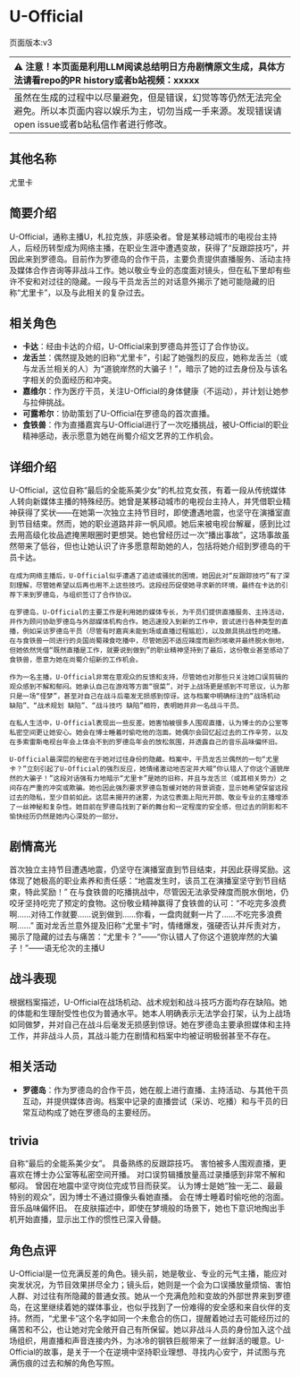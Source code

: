 # U-Official
页面版本:v3
 

| :warning: 注意！本页面是利用LLM阅读总结明日方舟剧情原文生成，具体方法请看repo的PR history或者b站视频：xxxxx           |
|:----------------------------|
| 虽然在生成的过程中以尽量避免，但是错误，幻觉等等仍然无法完全避免。所以本页面内容以娱乐为主，切勿当成一手来源。发现错误请open issue或者b站私信作者进行修改。|



## 其他名称
尤里卡
## 简要介绍
U-Official，通称主播U，札拉克族，非感染者。曾是某移动城市的电视台主持人，后经历转型成为网络主播，在职业生涯中遭遇变故，获得了“反跟踪技巧”，并因此来到罗德岛。目前作为罗德岛的合作干员，主要负责提供直播服务、活动主持及媒体合作咨询等非战斗工作。她以敬业专业的态度面对镜头，但在私下里却有些许不安和对过往的隐藏。一段与干员龙舌兰的对话意外揭示了她可能隐藏的旧称“尤里卡”，以及与此相关的复杂过去。
## 相关角色
-   **卡达**：经由卡达的介绍，U-Official来到罗德岛并签订了合作协议。
-   **龙舌兰**：偶然提及她的旧称“尤里卡”，引起了她强烈的反应，她称龙舌兰（或与龙舌兰相关的人）为“道貌岸然的大骗子！”，暗示了她的过去身份及与该名字相关的负面经历和冲突。
-   **嘉维尔**：作为医疗干员，关注U-Official的身体健康（不运动），并计划让她参与拉伸挑战。
-   **可露希尔**：协助策划了U-Official在罗德岛的首次直播。
-   **食铁兽**：作为直播嘉宾与U-Official进行了一次吃播挑战，被U-Official的职业精神感动，表示愿意为她在尚蜀介绍文艺界的工作机会。
## 详细介绍
U-Official，这位自称“最后的全能系美少女”的札拉克女孩，有着一段从传统媒体人转向新媒体主播的特殊经历。她曾是某移动城市的电视台主持人，并凭借职业精神获得了奖状——在她第一次独立主持节目时，即使遭遇地震，也坚守在演播室直到节目结束。然而，她的职业道路并非一帆风顺。她后来被电视台解雇，感到比过去用高级化妆品遮掩黑眼圈时更想哭。她也曾经历过一次“播出事故”，这场事故虽然带来了低谷，但也让她认识了许多愿意帮助她的人，包括将她介绍到罗德岛的干员卡达。

    在成为网络主播后，U-Official似乎遭遇了追迹或骚扰的困境，她因此对“反跟踪技巧”有了深刻理解，尽管她希望以后再也用不上这些技巧。这段经历促使她寻求新的环境，最终在卡达的引荐下来到罗德岛，与组织签订了合作协议。

    在罗德岛，U-Official的主要工作是利用她的媒体专长，为干员们提供直播服务、主持活动，并作为顾问协助罗德岛与外部媒体机构合作。她迅速投入到新的工作中，尝试进行各种类型的直播，例如采访罗德岛干员（尽管有时嘉宾未能到场或直播过程尴尬），以及颇具挑战性的吃播。在与食铁兽一同进行的炎国尚蜀辣食吃播中，尽管她因不适应辣度而剧烈咳嗽并最终脱水倒地，但她依然凭借“既然直播是工作，就要说到做到”的职业精神坚持到了最后，这份敬业甚至感动了食铁兽，愿意为她在尚蜀介绍新的工作机会。

    作为一名主播，U-Official非常在意观众的反馈和支持，尽管她也对那些只关注她口误剪辑的观众感到不解和郁闷。她承认自己在游戏等方面“很菜”，对于上战场更是感到不可思议，认为那只是一场“怪梦”，甚至对自己在战斗后毫发无损感到惊讶。这与档案中明确标注的“战场机动 缺陷”、“战术规划 缺陷”、“战斗技巧 缺陷”相符，表明她并非一名战斗干员。

    在私人生活中，U-Official表现出一些反差。她害怕被很多人围观直播，认为博士的办公室等私密空间更让她安心。她会在博士睡着时偷吃他的泡面。她偶尔会回忆起过去的工作辛劳，以及在多索雷斯电视台年会上体会不到的罗德岛年会的放松氛围，并透露自己的音乐品味偏怀旧。

    U-Official最深层的秘密在于她对过往身份的隐藏。档案中，干员龙舌兰偶然的一句“尤里卡？”立刻引起了U-Official的强烈反应，她情绪激动地否定并大喊“你认错人了你这个道貌岸然的大骗子！”这段对话强有力地暗示“尤里卡”是她的旧称，并且与龙舌兰（或其相关势力）之间存在严重的冲突或欺骗。她也因此强烈要求罗德岛暂缓对她的背景调查，显示她希望保留这段过去的隐私，至少目前如此。这层未揭开的迷雾，为这位表面上阳光开朗、敬业专业的主播增添了一丝神秘和复杂性。她目前在罗德岛找到了新的舞台和一定程度的安全感，但过去的阴影和不愉快经历仍然是她内心深处的一部分。
## 剧情高光
首次独立主持节目遭遇地震，仍坚守在演播室直到节目结束，并因此获得奖励。这体现了她极高的职业素养和责任感：“地震发生时，该员工在演播室坚守到节目结束，特此奖励！”
    在与食铁兽的吃播挑战中，尽管因无法承受辣度而脱水倒地，仍咬牙坚持吃完了预定的食物。这份敬业精神赢得了食铁兽的认可：“不吃完多浪费啊......对待工作就要......说到做到......你看，一盘肉就剩一片了......不吃完多浪费啊......”
    面对龙舌兰意外提及旧称“尤里卡”时，情绪爆发，强硬否认并斥责对方，揭示了隐藏的过去与痛苦：“尤里卡？”——“你认错人了你这个道貌岸然的大骗子！”——语无伦次的主播U
## 战斗表现
根据档案描述，U-Official在战场机动、战术规划和战斗技巧方面均存在缺陷。她的体能和生理耐受性也仅为普通水平。她本人明确表示无法学会打架，认为上战场如同做梦，并对自己在战斗后毫发无损感到惊讶。她在罗德岛主要承担媒体和主持工作，并非战斗人员，其战斗能力在剧情和档案中均被证明极弱甚至不存在。
## 相关活动
-   **罗德岛**：作为罗德岛的合作干员，她在舰上进行直播、主持活动、与其他干员互动，并提供媒体咨询。档案中记录的直播尝试（采访、吃播）和与干员的日常互动构成了她在罗德岛的主要经历。
## trivia
自称“最后的全能系美少女”。
    具备熟练的反跟踪技巧。
    害怕被多人围观直播，更喜欢在博士办公室等私密空间开播。
    对口误剪辑播放量高过录播感到非常不解和郁闷。
    曾因在地震中坚守岗位完成节目而获奖。
    认为博士是她“独一无二、最最特别的观众”，因为博士不通过摄像头看她直播。
    会在博士睡着时偷吃他的泡面。
    音乐品味偏怀旧。
    在皮肤描述中，即使在梦境般的场景下，她也下意识地掏出手机开始直播，显示出工作的惯性已深入骨髓。
## 角色点评
U-Official是一位充满反差的角色。镜头前，她是敬业、专业的元气主播，能应对突发状况，为节目效果拼尽全力；镜头后，她则是一个会为口误播放量烦恼、害怕人群、对过往有所隐藏的普通女孩。她从一个充满危险和变故的外部世界来到罗德岛，在这里继续着她的媒体事业，也似乎找到了一份难得的安全感和来自伙伴的支持。然而，“尤里卡”这个名字如同一个未愈合的伤口，提醒着她过去可能经历过的痛苦和不公，也让她对完全敞开自己有所保留。她以非战斗人员的身份加入这个战场组织，用直播和声音连接内外，为冰冷的钢铁巨舰带来了一丝鲜活的暖意。U-Official的故事，是关于一个在逆境中坚持职业理想、寻找内心安宁，并试图与充满伤痕的过去和解的角色写照。